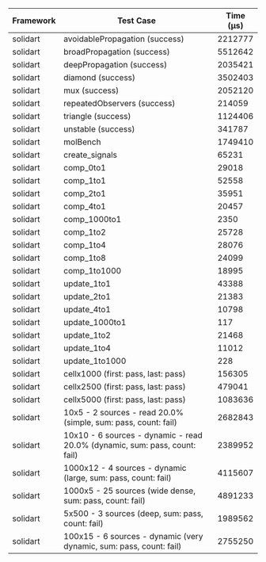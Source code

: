 | Framework | Test Case | Time (μs) |
| --- | --- | --- |
| solidart | avoidablePropagation (success) | 2212777 |
| solidart | broadPropagation (success) | 5512642 |
| solidart | deepPropagation (success) | 2035421 |
| solidart | diamond (success) | 3502403 |
| solidart | mux (success) | 2052120 |
| solidart | repeatedObservers (success) | 214059 |
| solidart | triangle (success) | 1124406 |
| solidart | unstable (success) | 341787 |
| solidart | molBench | 1749410 |
| solidart | create_signals | 65231 |
| solidart | comp_0to1 | 29018 |
| solidart | comp_1to1 | 52558 |
| solidart | comp_2to1 | 35951 |
| solidart | comp_4to1 | 20457 |
| solidart | comp_1000to1 | 2350 |
| solidart | comp_1to2 | 25728 |
| solidart | comp_1to4 | 28076 |
| solidart | comp_1to8 | 24099 |
| solidart | comp_1to1000 | 18995 |
| solidart | update_1to1 | 43388 |
| solidart | update_2to1 | 21383 |
| solidart | update_4to1 | 10798 |
| solidart | update_1000to1 | 117 |
| solidart | update_1to2 | 21468 |
| solidart | update_1to4 | 11012 |
| solidart | update_1to1000 | 228 |
| solidart | cellx1000 (first: pass, last: pass) | 156305 |
| solidart | cellx2500 (first: pass, last: pass) | 479041 |
| solidart | cellx5000 (first: pass, last: pass) | 1083636 |
| solidart | 10x5 - 2 sources - read 20.0% (simple, sum: pass, count: fail) | 2682843 |
| solidart | 10x10 - 6 sources - dynamic - read 20.0% (dynamic, sum: pass, count: fail) | 2389952 |
| solidart | 1000x12 - 4 sources - dynamic (large, sum: pass, count: fail) | 4115607 |
| solidart | 1000x5 - 25 sources (wide dense, sum: pass, count: fail) | 4891233 |
| solidart | 5x500 - 3 sources (deep, sum: pass, count: fail) | 1989562 |
| solidart | 100x15 - 6 sources - dynamic (very dynamic, sum: pass, count: fail) | 2755250 |
